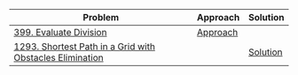 |Problem| Approach | Solution|
|--------|---------|----------|
|[399. Evaluate Division](https://leetcode.com/problems/evaluate-division/description/)|[Approach](https://leetcode.com/problems/evaluate-division/solutions/3543257/0ms-o-n-m-most-efficient-solution-modified-unionfind-simple-code/)| |
|[1293. Shortest Path in a Grid with Obstacles Elimination](https://leetcode.com/problems/shortest-path-in-a-grid-with-obstacles-elimination/description/)| | [Solution](https://leetcode.com/problems/shortest-path-in-a-grid-with-obstacles-elimination/submissions/1132149240/) |